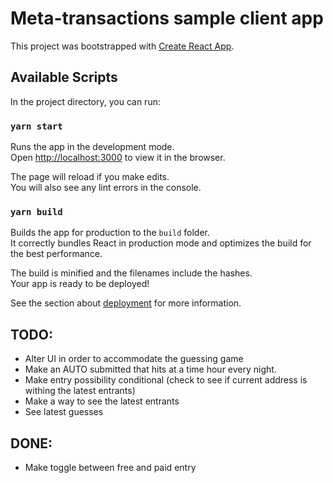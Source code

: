 # Meta-transactions sample client app

This project was bootstrapped with [Create React App](https://github.com/facebook/create-react-app).

## Available Scripts

In the project directory, you can run:

### `yarn start`

Runs the app in the development mode.\
Open [http://localhost:3000](http://localhost:3000) to view it in the browser.

The page will reload if you make edits.\
You will also see any lint errors in the console.

### `yarn build`

Builds the app for production to the `build` folder.\
It correctly bundles React in production mode and optimizes the build for the best performance.

The build is minified and the filenames include the hashes.\
Your app is ready to be deployed!

See the section about [deployment](https://facebook.github.io/create-react-app/docs/deployment) for more information.

## TODO:

- Alter UI in order to accommodate the guessing game
- Make an AUTO submitted that hits at a time hour every night.
- Make entry possibility conditional (check to see if current address is withing the latest entrants)
- Make a way to see the latest entrants
- See latest guesses

## DONE:

- Make toggle between free and paid entry
